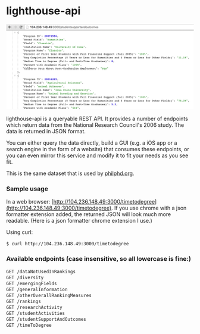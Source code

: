 # lighthouse-api

![Screenshot](screenshot.png)

lighthouse-api is a queryable REST API.  It provides a number of endpoints which return data from the National Research Council's 2006 study. The data is returned in JSON format.

You can either query the data directly, build a GUI (e.g. a iOS app or a search engine in the form of a website) that consumes these endpoints, or you can even mirror this service and modify it to fit your needs as you see fit. 

This is the same dataset that is used by [philphd.org](http://philphd.org).


### Sample usage

In a web browser:
[http://104.236.148.49:3000/timetodegree](http://104.236.148.49:3000/timetodegree). If you use chrome with a json formatter extension added, the returned JSON will look much more readable. (Here is a json formatter chrome extension I use.)

Using curl:
```
$ curl http://104.236.148.49:3000/timetodegree
```

### Available endpoints (case insensitive, so all lowercase is fine:)

```
GET /dataNotUsedInRankings
GET /diversity
GET /emergingFields
GET /generalInformation
GET /otherOverallRankingMeasures
GET /rankings
GET /researchActivity
GET /studentActivities
GET /studentSupportAndOutcomes
GET /timeToDegree
```
